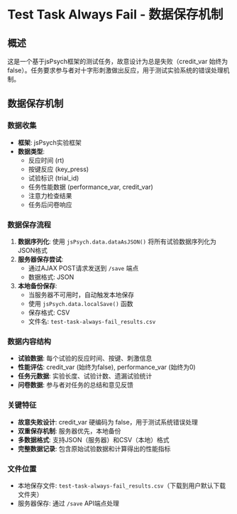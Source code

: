 # Test Task Always Fail - 数据保存机制

## 概述
这是一个基于jsPsych框架的测试任务，故意设计为总是失败（credit_var 始终为 false）。任务要求参与者对十字形刺激做出反应，用于测试实验系统的错误处理机制。

## 数据保存机制

### 数据收集
- **框架**: jsPsych实验框架
- **数据类型**: 
  - 反应时间 (rt)
  - 按键反应 (key_press)
  - 试验标识 (trial_id)
  - 任务性能数据 (performance_var, credit_var)
  - 注意力检查结果
  - 任务后问卷响应

### 数据保存流程
1. **数据序列化**: 使用 `jsPsych.data.dataAsJSON()` 将所有试验数据序列化为JSON格式
2. **服务器保存尝试**: 
   - 通过AJAX POST请求发送到 `/save` 端点
   - 数据格式: JSON
3. **本地备份保存**: 
   - 当服务器不可用时，自动触发本地保存
   - 使用 `jsPsych.data.localSave()` 函数
   - 保存格式: CSV
   - 文件名: `test-task-always-fail_results.csv`

### 数据内容结构
- **试验数据**: 每个试验的反应时间、按键、刺激信息
- **性能评估**: credit_var (始终为false), performance_var (始终为0)
- **任务元数据**: 实验长度、试验计数、遗漏试验统计
- **问卷数据**: 参与者对任务的总结和意见反馈

### 关键特征
- **故意失败设计**: credit_var 硬编码为 false，用于测试系统错误处理
- **双重保存机制**: 服务器优先，本地备份
- **多数据格式**: 支持JSON（服务器）和CSV（本地）格式
- **完整数据记录**: 包含原始试验数据和计算得出的性能指标

### 文件位置
- 本地保存文件: `test-task-always-fail_results.csv`（下载到用户默认下载文件夹）
- 服务器保存: 通过 `/save` API端点处理